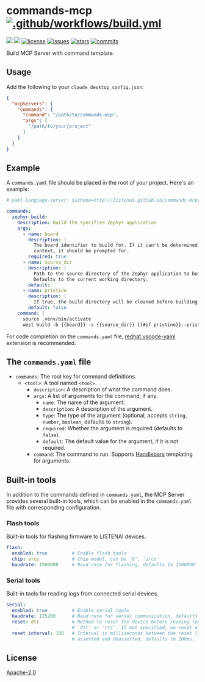 commands-mcp [![.github/workflows/build.yml](https://github.com/LISTENAI/commands-mcp/actions/workflows/build.yml/badge.svg)](https://github.com/LISTENAI/commands-mcp/actions/workflows/build.yml)
============

![][rust-edition] ![][mcp-version] [![license][license-img]][license-url] [![issues][issues-img]][issues-url] [![stars][stars-img]][stars-url] [![commits][commits-img]][commits-url]

Build MCP Server with command template.

## Usage

Add the following to your `claude_desktop_config.json`:

```json
{
  "mcpServers": {
    "commands": {
      "command": "/path/to/commands-mcp",
      "args": [
        "/path/to/your/project"
      ]
    }
  }
}
```

## Example

A `commands.yaml` file should be placed in the root of your project. Here's an example:

```yaml
# yaml-language-server: $schema=http://listenai.github.io/commands-mcp/schema/master.json

commands:
  zephyr_build:
    description: Build the specified Zephyr application
    args:
      - name: board
        description: |
          The board identifier to build for. If it can't be determined from the
          context, it should be prompted for.
        required: true
      - name: source_dir
        description: |
          Path to the source directory of the Zephyr application to build.
          Defaults to the current working directory.
        default: .
      - name: pristine
        description: |
          If true, the build directory will be cleaned before building.
        default: false
    command: |
      source .venv/bin/activate
      west build -b {{board}} -s {{source_dir}} {{#if pristine}}--pristine{{/if}}
```

For code completion on the `commands.yaml` file, [redhat.vscode-yaml](https://marketplace.visualstudio.com/items?itemName=redhat.vscode-yaml) extension is recommended.

## The `commands.yaml` file

* `commands`: The root key for command definitions.
  * `<tool>`: A tool named `<tool>`.
    * `description`: A description of what the command does.
    * `args`: A list of arguments for the command, if any.
      * `name`: The name of the argument.
      * `description`: A description of the argument.
      * `type`: The type of the argument (optional, accepts `string`, `number`, `boolean`, defaults to `string`).
      * `required`: Whether the argument is required (defaults to `false`).
      * `default`: The default value for the argument, if it is not required.
    * `command`: The command to run. Supports [Handlebars](https://handlebarsjs.com/guide/expressions.html) templating for arguments.

## Built-in tools

In addition to the commands defined in `commands.yaml`, the MCP Server provides several built-in tools, which can be enabled in the `commands.yaml` file with corresponding configuration.

### Flash tools

Built-in tools for flashing firmware to LISTENAI devices.

```yaml
flash:
  enabled: true         # Enable flash tools
  chip: arcs            # Chip model, can be '6', 'arcs'
  baudrate: 1500000     # Baud rate for flashing, defaults to 1500000
```

### Serial tools

Built-in tools for reading logs from connected serial devices.

```yaml
serial:
  enabled: true         # Enable serial tools
  baudrate: 115200      # Baud rate for serial communication, defaults to 115200
  reset: dtr            # Method to reset the device before reading logs, can be
                        # 'dtr' or 'rts'. If not specified, no reset will be performed.
  reset_interval: 100   # Interval in milliseconds between the reset line is
                        # asserted and deasserted, defaults to 100ms.
```

## License

[Apache-2.0](LICENSE)

[rust-edition]: https://img.shields.io/badge/rust-2024-black?style=flat-square
[mcp-version]: https://img.shields.io/badge/mcp-2024--02--02-orange?style=flat-square
[license-img]: https://img.shields.io/github/license/LISTENAI/commands-mcp?style=flat-square
[license-url]: LICENSE
[issues-img]: https://img.shields.io/github/issues/LISTENAI/commands-mcp?style=flat-square
[issues-url]: https://github.com/LISTENAI/commands-mcp/issues
[stars-img]: https://img.shields.io/github/stars/LISTENAI/commands-mcp?style=flat-square
[stars-url]: https://github.com/LISTENAI/commands-mcp/stargazers
[commits-img]: https://img.shields.io/github/last-commit/LISTENAI/commands-mcp?style=flat-square
[commits-url]: https://github.com/LISTENAI/commands-mcp/commits/master
